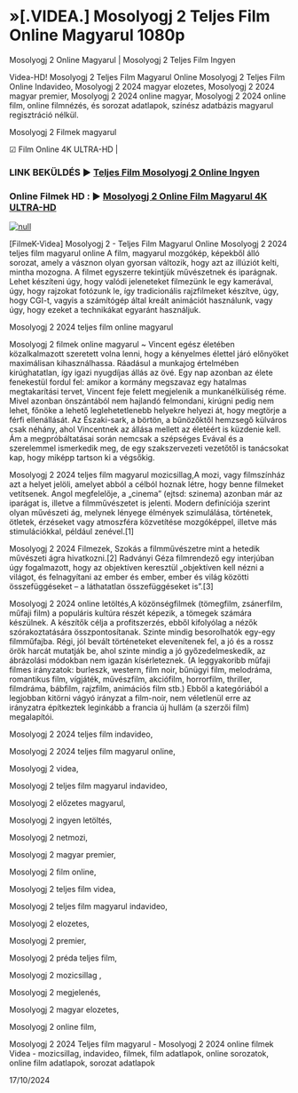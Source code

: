 # »[.VIDEA.] Mosolyogj 2 Teljes Film Online Magyarul 1080p

Mosolyogj 2 Online Magyarul | Mosolyogj 2 Teljes Film Ingyen

Videa-HD! Mosolyogj 2 Teljes Film Magyarul Online Mosolyogj 2 Teljes Film Online Indavideo, Mosolyogj 2 2024 magyar elozetes, Mosolyogj 2 2024 magyar premier, Mosolyogj 2 2024 online magyar, Mosolyogj 2 2024 online film, online filmnézés, és sorozat adatlapok, színész adatbázis magyarul regisztráció nélkül.

Mosolyogj 2 Filmek magyarul

☑ Film Online 4K ULTRA-HD |

### LINK BEKÜLDÉS ▶️ [Teljes Film Mosolyogj 2 Online Ingyen](https://t.co/jLBvHTm4nw)

### Online Filmek HD : ▶️ [Mosolyogj 2 Online Film Magyarul 4K ULTRA-HD](https://t.co/jLBvHTm4nw)

[![null](https://static.wixstatic.com/media/855a25_043b5abeb4ae4d35ac003198e7fe56ed~mv2.gif)](https://t.co/jLBvHTm4nw)

[FilmeK-Videa] Mosolyogj 2 - Teljes Film Magyarul Online Mosolyogj 2 2024 teljes film magyarul online A film, magyarul mozgókép, képekből álló sorozat, amely a vásznon olyan gyorsan változik, hogy azt az illúziót kelti, mintha mozogna. A filmet egyszerre tekintjük művészetnek és iparágnak. Lehet készíteni úgy, hogy valódi jeleneteket filmezünk le egy kamerával, úgy, hogy rajzokat fotózunk le, így tradicionális rajzfilmeket készítve, úgy, hogy CGI-t, vagyis a számítógép által kreált animációt használunk, vagy úgy, hogy ezeket a technikákat egyaránt használjuk.

Mosolyogj 2 2024 teljes film online magyarul

Mosolyogj 2 filmek online magyarul ~ Vincent egész életében közalkalmazott szeretett volna lenni, hogy a kényelmes élettel járó előnyöket maximálisan kihasználhassa. Ráadásul a munkajog értelmében kirúghatatlan, így igazi nyugdíjas állás az övé. Egy nap azonban az élete fenekestül fordul fel: amikor a kormány megszavaz egy hatalmas megtakarítási tervet, Vincent feje felett megjelenik a munkanélküliség réme. Mivel azonban önszántából nem hajlandó felmondani, kirúgni pedig nem lehet, főnöke a lehető leglehetetlenebb helyekre helyezi át, hogy megtörje a férfi ellenállását. Az Északi-sark, a börtön, a bűnözőktől hemzsegő külváros csak néhány, ahol Vincentnek az állása mellett az életéért is küzdenie kell. Ám a megpróbáltatásai során nemcsak a szépséges Evával és a szerelemmel ismerkedik meg, de egy szakszervezeti vezetőtől is tanácsokat kap, hogy miképp tartson ki a végsőkig.

Mosolyogj 2 2024 teljes film magyarul mozicsillag,A mozi, vagy filmszínház azt a helyet jelöli, amelyet abból a célból hoznak létre, hogy benne filmeket vetítsenek. Angol megfelelője, a „cinema” (ejtsd: szinema) azonban már az iparágat is, illetve a filmművészetet is jelenti. Modern definíciója szerint olyan művészeti ág, melynek lényege élmények szimulálása, történetek, ötletek, érzéseket vagy atmoszféra közvetítése mozgóképpel, illetve más stimulációkkal, például zenével.[1]

Mosolyogj 2 2024 Filmezek, Szokás a filmművészetre mint a hetedik művészeti ágra hivatkozni.[2] Radványi Géza filmrendező egy interjúban úgy fogalmazott, hogy az objektíven keresztül „objektíven kell nézni a világot, és felnagyítani az ember és ember, ember és világ közötti összefüggéseket – a láthatatlan összefüggéseket is”.[3]

Mosolyogj 2 2024 online letöltés,A közönségfilmek (tömegfilm, zsánerfilm, műfaji film) a populáris kultúra részét képezik, a tömegek számára készülnek. A készítők célja a profitszerzés, ebből kifolyólag a nézők szórakoztatására összpontosítanak. Szinte mindig besorolhatók egy-egy filmműfajba. Régi, jól bevált történeteket elevenítenek fel, a jó és a rossz örök harcát mutatják be, ahol szinte mindig a jó győzedelmeskedik, az ábrázolási módokban nem igazán kísérleteznek. (A leggyakoribb műfaji filmes irányzatok: burleszk, western, film noir, bűnügyi film, melodráma, romantikus film, vígjáték, művészfilm, akciófilm, horrorfilm, thriller, filmdráma, bábfilm, rajzfilm, animációs film stb.) Ebből a kategóriából a legjobban kitörni vágyó irányzat a film-noir, nem véletlenül erre az irányzatra építkeztek leginkább a francia új hullám (a szerzői film) megalapítói.

Mosolyogj 2 2024 teljes film indavideo,

Mosolyogj 2 2024 teljes film magyarul online,

Mosolyogj 2 videa,

Mosolyogj 2 teljes film magyarul indavideo,

Mosolyogj 2 előzetes magyarul,

Mosolyogj 2 ingyen letöltés,

Mosolyogj 2 netmozi,

Mosolyogj 2 magyar premier,

Mosolyogj 2 film online,

Mosolyogj 2 teljes film videa,

Mosolyogj 2 teljes film magyarul indavideo,

Mosolyogj 2 elozetes,

Mosolyogj 2 premier,

Mosolyogj 2 préda teljes film,

Mosolyogj 2 mozicsillag ,

Mosolyogj 2 megjelenés,

Mosolyogj 2 magyar elozetes,

Mosolyogj 2 online film,

Mosolyogj 2 2024 Teljes film magyarul - Mosolyogj 2 2024 online filmek Videa - mozicsillag, indavideo, filmek, film adatlapok, online sorozatok, online film adatlapok, sorozat adatlapok

17/10/2024
